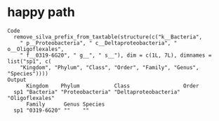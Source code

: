 # happy path

    Code
      remove_silva_prefix_from_taxtable(structure(c("k__Bacteria",
        " p__Proteobacteria", " c__Deltaproteobacteria", " o__Oligoflexales",
        " f__0319-6G20", " g__", " s__"), dim = c(1L, 7L), dimnames = list("sp1", c(
        "Kingdom", "Phylum", "Class", "Order", "Family", "Genus", "Species"))))
    Output
          Kingdom    Phylum           Class                 Order          
      sp1 "Bacteria" "Proteobacteria" "Deltaproteobacteria" "Oligoflexales"
          Family      Genus Species
      sp1 "0319-6G20" ""    ""     

